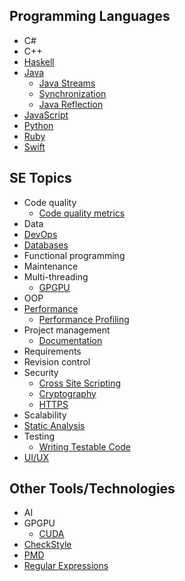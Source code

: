 ## Programming Languages

* C#
* C++
* [Haskell](haskell/Haskell.md)
* [Java](java/Java.md)
  * [Java Streams](java/streams-an-introduction.md)
  * [Synchronization](java/JavaSynchronization.md)
  * [Java Reflection](java/JavaReflections.md)
* [JavaScript](javascript/Javascript.md)
* [Python](python/introduction-to-python.md)
* [Ruby](ruby/Ruby.md)
* [Swift](swift/welcome-to-swift.md)

## SE Topics

* Code quality
  * [Code quality metrics](codeQuality/CodeQualityMetrics.md)
* Data
* [DevOps](devops/DevOps.md)
* [Databases](data/databases.md)
* Functional programming
* Maintenance
* Multi-threading
    * [GPGPU](gpgpu/gpgpu.md)
* OOP
* [Performance](performance/Performance.md)
    * [Performance Profiling](performance/PerformanceProfiling.md)
* Project management
    * [Documentation](projectManagement/documentation.md)
* Requirements
* Revision control
* Security
  * [Cross Site Scripting](security/crossSiteScripting/crossSiteScripting.md)
  * [Cryptography](security/cryptography.md)
  * [HTTPS](security/Https.md)
* Scalability
* [Static Analysis](staticAnalysis/intro.md)
* Testing
    * [Writing Testable Code](testing/writing-testable-code.md)
* [UI/UX](https://github.com/AngShiYa/learningresources/blob/uix/contents/uix/uix.md)

## Other Tools/Technologies

* AI
* GPGPU
  * [CUDA](gpgpu/cuda.md)
* [CheckStyle](staticAnalysis/checkStyle.md)
* [PMD](staticAnalysis/PMD.md)
* [Regular Expressions](regex/Regex.md)
